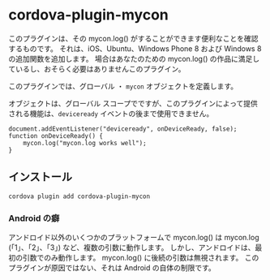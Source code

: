 <!---
    Licensed to the Apache Software Foundation (ASF) under one
    or more contributor license agreements.  See the NOTICE file
    distributed with this work for additional information
    regarding copyright ownership.  The ASF licenses this file
    to you under the Apache License, Version 2.0 (the
    "License"); you may not use this file except in compliance
    with the License.  You may obtain a copy of the License at

      http://www.apache.org/licenses/LICENSE-2.0

    Unless required by applicable law or agreed to in writing,
    software distributed under the License is distributed on an
    "AS IS" BASIS, WITHOUT WARRANTIES OR CONDITIONS OF ANY
    KIND, either express or implied.  See the License for the
    specific language governing permissions and limitations
    under the License.
-->

# cordova-plugin-mycon

このプラグインは、その mycon.log() がすることができます便利なことを確認するものです。 それは、iOS、Ubuntu、Windows Phone 8 および Windows 8 の追加関数を追加します。 場合はあなたのための mycon.log() の作品に満足しているし、おそらく必要はありませんこのプラグイン。

このプラグインでは、グローバル ・ `mycon` オブジェクトを定義します。

オブジェクトは、グローバル スコープでですが、このプラグインによって提供される機能は、`deviceready` イベントの後まで使用できません。

    document.addEventListener("deviceready", onDeviceReady, false);
    function onDeviceReady() {
        mycon.log("mycon.log works well");
    }
    

## インストール

    cordova plugin add cordova-plugin-mycon
    

### Android の癖

アンドロイド以外のいくつかのプラットフォームで mycon.log() は mycon.log (「1」、「2」、「3」) など、複数の引数に動作します。 しかし、アンドロイドは、最初の引数でのみ動作します。 mycon.log() に後続の引数は無視されます。 このプラグインが原因ではない、それは Android の自体の制限です。
